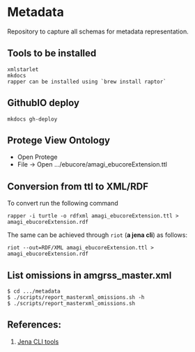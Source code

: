 # Metadata

Repository to capture all schemas for metadata representation.

## Tools to be installed

```
xmlstarlet
mkdocs
rapper can be installed using `brew install raptor`
```

## GithubIO deploy

```
mkdocs gh-deploy
```

## Protege View Ontology

- Open Protege
- File -> Open .../ebucore/amagi_ebucoreExtension.ttl

## Conversion from ttl to XML/RDF

To convert run the following command

```
rapper -i turtle -o rdfxml amagi_ebucoreExtension.ttl > amagi_ebucoreExtension.rdf
```

The same can be achieved through `riot` (**a jena cli**) as follows:

```
riot --out=RDF/XML amagi_ebucoreExtension.ttl > amagi_ebucoreExtension.rdf
```

## List omissions in amgrss_master.xml

```
$ cd .../metadata
$ ./scripts/report_masterxml_omissions.sh -h
$ ./scripts/report_masterxml_omissions.sh
```

## References:

1. [Jena CLI tools](https://jena.apache.org/documentation/tools/index.html)

